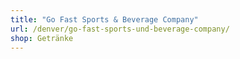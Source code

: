 ```yaml
---
title: "Go Fast Sports & Beverage Company"
url: /denver/go-fast-sports-und-beverage-company/
shop: Getränke
---
```

